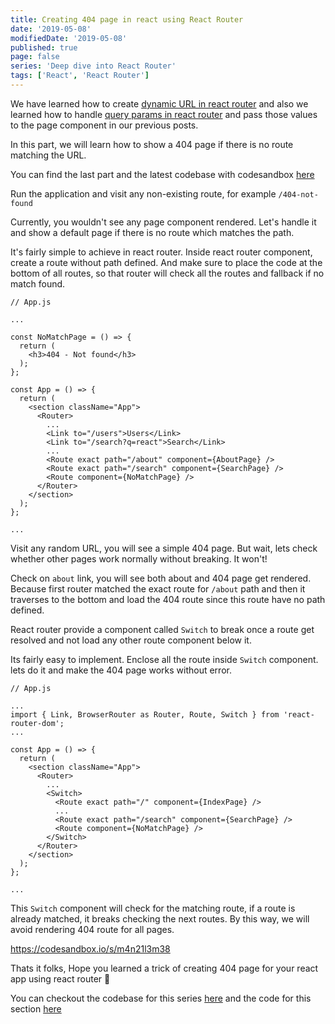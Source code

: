 ```yaml
---
title: Creating 404 page in react using React Router
date: '2019-05-08'
modifiedDate: '2019-05-08'
published: true
page: false
series: 'Deep dive into React Router'
tags: ['React', 'React Router']
---
```


We have learned how to create [dynamic URL in react router](/blog/dynamic-pages-in-react-router/) and also we learned how to handle [query params in react router](/blog/how-to-handle-query-params-in-react-router/) and pass those values to the page component in our previous posts.

In this part, we will learn how to show a 404 page if there is no route matching the URL.

You can find the last part and the latest codebase with codesandbox [here](/blog/how-to-handle-query-params-in-react-router/)

Run the application and visit any non-existing route, for example `/404-not-found`

Currently, you wouldn't see any page component rendered. Let's handle it and show a default page if there is no route which matches the path.

It's fairly simple to achieve in react router. Inside react router component, create a route without path defined. And make sure to place the code at the bottom of all routes, so that router will check all the routes and fallback if no match found.

```jsx{5-9,21}
// App.js

...

const NoMatchPage = () => {
  return (
    <h3>404 - Not found</h3>
  );
};

const App = () => {
  return (
    <section className="App">
      <Router>
        ...
        <Link to="/users">Users</Link>
        <Link to="/search?q=react">Search</Link>
        ...
        <Route exact path="/about" component={AboutPage} />
        <Route exact path="/search" component={SearchPage} />
        <Route component={NoMatchPage} />
      </Router>
    </section>
  );
};

...
```

Visit any random URL, you will see a simple 404 page. But wait, lets check whether other pages work normally without breaking. It won't!

Check on `about` link, you will see both about and 404 page get rendered. Because first router matched the exact route for `/about` path and then it traverses to the bottom and load the 404 route since this route have no path defined.

React router provide a component called `Switch` to break once a route get resolved and not load any other route component below it.

Its fairly easy to implement. Enclose all the route inside `Switch` component. lets do it and make the 404 page works without error.

```jsx{4,12,17}
// App.js

...
import { Link, BrowserRouter as Router, Route, Switch } from 'react-router-dom';
...

const App = () => {
  return (
    <section className="App">
      <Router>
        ...
        <Switch>
          <Route exact path="/" component={IndexPage} />
          ...
          <Route exact path="/search" component={SearchPage} />
          <Route component={NoMatchPage} />
        </Switch>
      </Router>
    </section>
  );
};

...

```

This `Switch` component will check for the matching route, if a route is already matched, it breaks checking the next routes. By this way, we will avoid rendering 404 route for all pages.

https://codesandbox.io/s/m4n21l3m38

Thats it folks, Hope you learned a trick of creating 404 page for your react app using react router 🤗

You can checkout the codebase for this series [here](https://github.com/learnwithparam/react-router-series) and the code for this section [here](https://github.com/learnwithparam/react-router-series/commit/b3d80a2e92e1bccdcfba219d086e782b5f762a4c)
